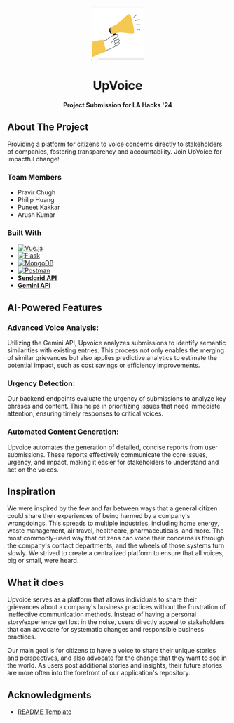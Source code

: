 <!-- PROJECT LOGO -->
<br />
<div align="center">
  <a href="https://github.com/pravirchugh/UpVoice">
    <img src="images/Logo.png" alt="Logo" width="120" height="120">
  </a>

  <h1 align="center">UpVoice</h1>

  <p align="center">
    <b>Project Submission for LA Hacks '24</b>
  </p>
    
  
</div>

<!-- ABOUT THE PROJECT -->
## About The Project

Providing a platform for citizens to voice concerns directly to stakeholders of companies, fostering transparency and accountability. Join UpVoice for impactful change!

### Team Members
- Pravir Chugh
- Philip Huang
- Puneet Kakkar
- Arush Kumar

### Built With

* [![Vue.js][Vue.js]][Vue-url]
* [![Flask][Flask]][Flask-url]
* [![MongoDB][MongoDB]][MongoDB-url]
* [![Postman][Postman]][Postman-url]
* [**Sendgrid API**](https://docs.sendgrid.com/)
* [**Gemini API**](https://ai.google.dev/)

## AI-Powered Features
### Advanced Voice Analysis:
Utilizing the Gemini API, Upvoice analyzes submissions to identify semantic similarities with existing entries. This process not only enables the merging of similar grievances but also applies predictive analytics to estimate the potential impact, such as cost savings or efficiency improvements.

### Urgency Detection:
Our backend endpoints evaluate the urgency of submissions to analyze key phrases and content. This helps in prioritizing issues that need immediate attention, ensuring timely responses to critical voices.

### Automated Content Generation:
Upvoice automates the generation of detailed, concise reports from user submissions. These reports effectively communicate the core issues, urgency, and impact, making it easier for stakeholders to understand and act on the voices.

## Inspiration
We were inspired by the few and far between ways that a general citizen could share their experiences of being harmed by a company's wrongdoings. This spreads to multiple industries, including home energy, waste management, air travel, healthcare, pharmaceuticals, and more. The most commonly-used way that citizens can voice their concerns is through the company's contact departments, and the wheels of those systems turn slowly. We strived to create a centralized platform to ensure that all voices, big or small, were heard. 

## What it does
Upvoice serves as a platform that allows individuals to share their grievances about a company's business practices without the frustration of ineffective communication methods. Instead of having a personal story/experience get lost in the noise, users directly appeal to stakeholders that can advocate for systematic changes and responsible business practices.

Our main goal is for citizens to have a voice to share their unique stories and perspectives, and also advocate for the change that they want to see in the world. As users post additional stories and insights, their future stories are more often into the forefront of our application's repository. 

## Acknowledgments

* [README Template](https://github.com/othneildrew/Best-README-Template?tab=readme-ov-file)

<!-- Links -->

[Vue.js]: https://img.shields.io/badge/Vue.js-35495E?style=for-the-badge&logo=vue.js&logoColor=4FC08D
[Vue-url]: https://vuejs.org/
[Flask]: https://img.shields.io/badge/Flask-000000?style=for-the-badge&logo=flask&logoColor=white
[Flask-url]: https://flask.palletsprojects.com/
[MongoDB]: https://img.shields.io/badge/MongoDB-47A248?style=for-the-badge&logo=mongodb&logoColor=white
[MongoDB-url]: https://mongodb.com/
[Postman]: https://img.shields.io/badge/Postman-FF6C37?style=for-the-badge&logo=postman&logoColor=white
[Postman-url]: https://postman.com/
